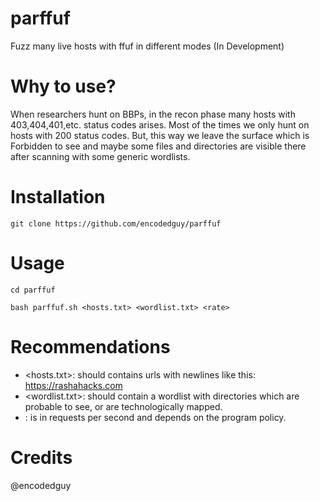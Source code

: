 # parffuf
Fuzz many live hosts with ffuf in different modes
(In Development)

# Why to use?
When researchers hunt on BBPs, in the recon phase many hosts with 403,404,401,etc. status codes arises. Most of the times we only hunt on hosts with 200 status codes. But, this way we leave the surface which is Forbidden to see and maybe some files and directories are visible there after scanning with some generic wordlists.

# Installation
`git clone https://github.com/encodedguy/parffuf`

# Usage
`cd parffuf`

`bash parffuf.sh <hosts.txt> <wordlist.txt> <rate>`

# Recommendations
* <hosts.txt>: should contains urls with newlines like this: https://rashahacks.com
* <wordlist.txt>: should contain a wordlist with directories which are probable to see, or are technologically mapped.
* <rate>: is in requests per second and depends on the program policy.

# Credits
@encodedguy
